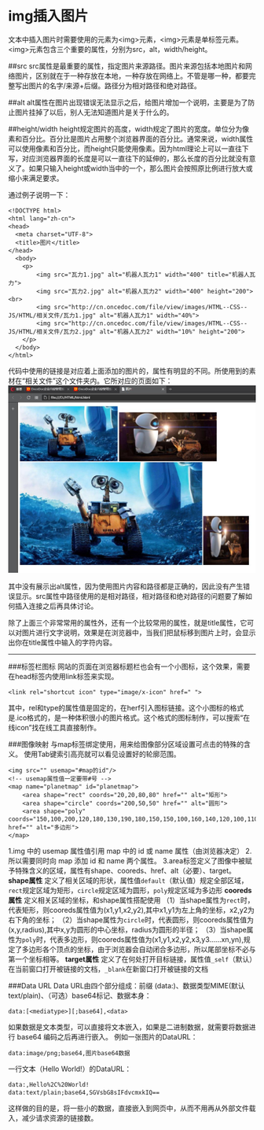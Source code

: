 img插入图片
===================
文本中插入图片时需要使用的元素为&lt;img&gt;元素，&lt;img&gt;元素是单标签元素。&lt;img&gt;元素包含三个重要的属性，分别为src，alt，width/height。


##src
src属性是最重要的属性，指定图片来源路径。图片来源包括本地图片和网络图片，区别就在于一种存放在本地，一种存放在网络上。不管是哪一种，都要完整写出图片的名字/来源+后缀。路径分为相对路径和绝对路径。

##alt
alt属性在图片出现错误无法显示之后，给图片增加一个说明，主要是为了防止图片挂掉了以后，别人无法知道图片是关于什么的。

##height/width
height规定图片的高度，width规定了图片的宽度。单位分为像素和百分比。百分比是图片占用整个浏览器界面的百分比。通常来说，width属性可以使用像素和百分比，而height只能使用像素。因为html理论上可以一直往下写，对应浏览器界面的长度是可以一直往下的延伸的，那么长度的百分比就没有意义了。如果只输入height或width当中的一个，那么图片会按照原比例进行放大或缩小来满足要求。

通过例子说明一下：

    <!DOCTYPE html>
    <html lang="zh-cn">
    <head>
	  <meta charset="UTF-8">
	  <title>图片</title>
    </head>
      <body>
        <p>
    	    <img src="瓦力1.jpg" alt="机器人瓦力1" width="400" title="机器人瓦力">
    	    <img src="瓦力2.jpg" alt="机器人瓦力2" width="400" height="200"><br>
    	    <img src="http://cn.oncedoc.com/file/view/images/HTML--CSS--JS/HTML/相关文件/瓦力1.jpg" alt="机器人瓦力1" width="40%">
    	    <img src="http://cn.oncedoc.com/file/view/images/HTML--CSS--JS/HTML/相关文件/瓦力2.jpg" alt="机器人瓦力2" width="10%" height="200">
        </p>
      </body>
    </html>



代码中使用的链接是对应着上面添加的图片的，属性有明显的不同。所使用到的素材在“相关文件”这个文件夹内。它所对应的页面如下：
![](./相关文件/html6.3.jpg)

其中没有展示出alt属性，因为使用图片内容和路径都是正确的，因此没有产生错误显示。src属性中路径使用的是相对路径，相对路径和绝对路径的问题要了解如何插入连接之后再具体讨论。


除了上面三个非常常用的属性外，还有一个比较常用的属性，就是title属性，它可以对图片进行文字说明，效果是在浏览器中，当我们把鼠标移到图片上时，会显示出你在title属性中输入的字符内容。


----------


###标签栏图标
网站的页面在浏览器标题栏也会有一个小图标，这个效果，需要在head标签内使用link标签来实现。

    <link rel="shortcut icon" type="image/x-icon" href=" ">
其中，rel和type的属性值是固定的，在herf引入图标链接。这个小图标的格式是.ico格式的，是一种体积很小的图片格式。这个格式的图标制作，可以搜索“在线icon”找在线工具直接制作。

###图像映射
与map标签绑定使用，用来给图像部分区域设置可点击的特殊的含义。
使用Tab键索引高亮就可以看见设置好的轮廓范围。

    <img src="" usemap="#map的id"/>
    <!-- usemap属性值一定要带#号 -->
    <map name="planetmap" id="planetmap">
        <area shape="rect" coords="20,20,80,80" href="" alt="矩形">
        <area shape="circle" coords="200,50,50" href="" alt="圆形">
        <area shape="poly" coords="150,100,200,120,180,130,190,180,150,150,100,160,140,120,100,110" href="" alt="多边形">
    </map>
1.img 中的 usemap 属性值引用 map 中的 id 或 name 属性（由浏览器决定）
2.所以需要同时向 map 添加 id 和 name 两个属性。
3.area标签定义了图像中被赋予特殊含义的区域，属性有shape、cooreds、href、alt（必要）、target。
**shape属性**
定义了相关区域的形状，属性值`default`（默认值）规定全部区域，`rect`规定区域为矩形，`circle`规定区域为圆形，`poly`规定区域为多边形
**cooreds属性**
定义相关区域的坐标，和shape属性搭配使用
（1）当shape属性为`rect`时，代表矩形，则cooreds属性值为(x1,y1,x2,y2),其中x1,y1为左上角的坐标，x2,y2为右下角的坐标；
（2）当shape属性为`circle`时，代表圆形，则cooreds属性值为(x,y,radius),其中x,y为圆形的中心坐标，radius为圆形的半径；
（3）当shape属性为`poly`时，代表多边形，则cooreds属性值为(x1,y1,x2,y2,x3,y3......xn,yn),规定了多边形各个顶点的坐标，由于浏览器会自动闭合多边形，所以尾部坐标不必与第一个坐标相等。
**target属性**
定义了在何处打开目标链接，属性值`_self`（默认）在当前窗口打开被链接的文档，`_blank`在新窗口打开被链接的文档

###Data URL
Data URL由四个部分组成：前缀 (data:)、数据类型MIME(默认text/plain)、（可选）base64标记、数据本身：
```
data:[<mediatype>][;base64],<data>
```
如果数据是文本类型，可以直接将文本嵌入，如果是二进制数据，就需要将数据进行 base64 编码之后再进行嵌入。
例如一张图片的DataURL：
```
data:image/png;base64,图片base64数据
```
一行文本（Hello World!）的DataURL：
```
data:,Hello%2C%20World!
data:text/plain;base64,SGVsbG8sIFdvcmxkIQ==
```
这样做的目的是，将一些小的数据，直接嵌入到网页中，从而不用再从外部文件载入，减少请求资源的链接数。